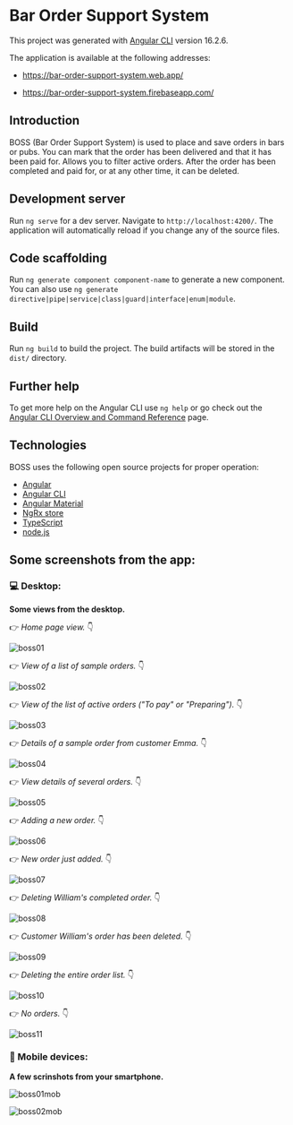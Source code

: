 # Bar Order Support System

This project was generated with [Angular CLI](https://github.com/angular/angular-cli) version 16.2.6.

The application is available at the following addresses:

* https://bar-order-support-system.web.app/

* https://bar-order-support-system.firebaseapp.com/

## Introduction

BOSS (Bar Order Support System) is used to place and save orders in bars or pubs. You can mark that the order has been delivered and that it has been paid for. Allows you to filter active orders. After the order has been completed and paid for, or at any other time, it can be deleted. 

## Development server

Run `ng serve` for a dev server. Navigate to `http://localhost:4200/`. The application will automatically reload if you change any of the source files.

## Code scaffolding

Run `ng generate component component-name` to generate a new component. You can also use `ng generate directive|pipe|service|class|guard|interface|enum|module`.

## Build

Run `ng build` to build the project. The build artifacts will be stored in the `dist/` directory.

## Further help

To get more help on the Angular CLI use `ng help` or go check out the [Angular CLI Overview and Command Reference](https://angular.io/cli) page.

## Technologies
BOSS uses the following open source projects for proper operation:
* [Angular](https://github.com/angular/angular)
* [Angular CLI](https://github.com/angular/angular-cli)
* [Angular Material](https://material.angular.io)
* [NgRx store](https://ngrx.io/guide/store)
* [TypeScript](https://github.com/microsoft/TypeScript)
* [node.js](https://nodejs.org/en/)

## Some screenshots from the app:
### :computer: Desktop:
**Some views from the desktop.** 

:point_right: *Home page view.* :point_down:

![boss01](https://github.com/anmk/boss-ngrx-angular-material/assets/5839775/a011e3a8-914e-488e-b291-32c3deaa9e7b)

:point_right: *View of a list of sample orders.* :point_down:

![boss02](https://github.com/anmk/boss-ngrx-angular-material/assets/5839775/6e7d1598-0317-4aac-8066-ddfc5e4ce3d4)

:point_right: *View of the list of active orders ("To pay" or "Preparing").* :point_down:

![boss03](https://github.com/anmk/boss-ngrx-angular-material/assets/5839775/de444f24-d563-4881-9629-2be2b7bf7dd4)

:point_right: *Details of a sample order from customer Emma.* :point_down:

![boss04](https://github.com/anmk/boss-ngrx-angular-material/assets/5839775/26ec9f86-02bb-44cd-90b4-fb344e40c0fd)

:point_right: *View details of several orders.* :point_down:

![boss05](https://github.com/anmk/boss-ngrx-angular-material/assets/5839775/e30a246b-6132-4d5c-ada1-93df7254b7e9)

:point_right: *Adding a new order.* :point_down:

![boss06](https://github.com/anmk/boss-ngrx-angular-material/assets/5839775/d330b4d0-7f73-4f77-8364-692492d230b6)

:point_right: *New order just added.* :point_down:

![boss07](https://github.com/anmk/boss-ngrx-angular-material/assets/5839775/f2879ede-6c15-4b98-9176-b43e1cc47232)

:point_right: *Deleting William's completed  order.* :point_down:

![boss08](https://github.com/anmk/boss-ngrx-angular-material/assets/5839775/05aa0eb8-749c-4f89-ad09-835a5f542b53)

:point_right: *Customer William's order has been deleted.* :point_down:

![boss09](https://github.com/anmk/boss-ngrx-angular-material/assets/5839775/d7ed5ec6-b847-4689-bc7a-f1ac0ae42149)

:point_right: *Deleting the entire order list.* :point_down:

![boss10](https://github.com/anmk/boss-ngrx-angular-material/assets/5839775/a674d0d3-136d-4ed4-abdf-3e61aa5d31da)

:point_right: *No orders.* :point_down:

![boss11](https://github.com/anmk/boss-ngrx-angular-material/assets/5839775/4a49757a-8827-4bf5-8e08-7b8ce3b1e5b7)

### :iphone: Mobile devices:
**A few scrinshots from your smartphone.**

![boss01mob](https://github.com/anmk/boss-ngrx-angular-material/assets/5839775/67d214c7-1bad-424e-98a0-73ea097b9ed0)

![boss02mob](https://github.com/anmk/boss-ngrx-angular-material/assets/5839775/5a5348a3-5ed9-4ebb-8d17-1cb34d89edfd)
